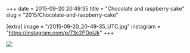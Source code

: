 +++
date = 2015-09-20 20:49:35
title = "Chocolate and raspberry cake"
slug = "2015/Chocolate-and-raspberry-cake"

[extra]
image = "/2015-09-20_20-49-35_UTC.jpg"
instagram = "https://instagram.com/p/73c2PDoIJk"
+++

<img src="/2015-09-20_20-49-35_UTC.jpg" />
